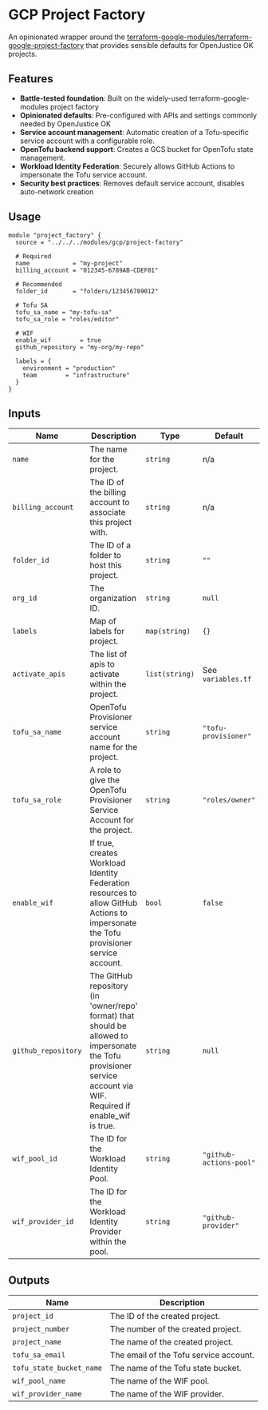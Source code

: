 # GCP Project Factory

An opinionated wrapper around the [terraform-google-modules/terraform-google-project-factory](https://github.com/terraform-google-modules/terraform-google-project-factory) that provides sensible defaults for OpenJustice OK projects.

## Features

- **Battle-tested foundation**: Built on the widely-used terraform-google-modules project factory
- **Opinionated defaults**: Pre-configured with APIs and settings commonly needed by OpenJustice OK
- **Service account management**: Automatic creation of a Tofu-specific service account with a configurable role.
- **OpenTofu backend support**: Creates a GCS bucket for OpenTofu state management.
- **Workload Identity Federation**: Securely allows GitHub Actions to impersonate the Tofu service account.
- **Security best practices**: Removes default service account, disables auto-network creation

## Usage

```hcl
module "project_factory" {
  source = "../../../modules/gcp/project-factory"

  # Required
  name            = "my-project"
  billing_account = "012345-6789AB-CDEF01"
  
  # Recommended
  folder_id       = "folders/123456789012"
  
  # Tofu SA
  tofu_sa_name = "my-tofu-sa"
  tofu_sa_role = "roles/editor"
  
  # WIF
  enable_wif        = true
  github_repository = "my-org/my-repo"

  labels = {
    environment = "production"
    team        = "infrastructure"
  }
}
```

## Inputs

| Name | Description | Type | Default | Required |
|------|-------------|------|---------|:--------:|
| `name` | The name for the project. | `string` | n/a | yes |
| `billing_account` | The ID of the billing account to associate this project with. | `string` | n/a | yes |
| `folder_id` | The ID of a folder to host this project. | `string` | `""` | no |
| `org_id` | The organization ID. | `string` | `null` | no |
| `labels` | Map of labels for project. | `map(string)` | `{}` | no |
| `activate_apis` | The list of apis to activate within the project. | `list(string)` | See `variables.tf` | no |
| `tofu_sa_name` | OpenTofu Provisioner service account name for the project. | `string` | `"tofu-provisioner"` | no |
| `tofu_sa_role` | A role to give the OpenTofu Provisioner Service Account for the project. | `string` | `"roles/owner"` | no |
| `enable_wif` | If true, creates Workload Identity Federation resources to allow GitHub Actions to impersonate the Tofu provisioner service account. | `bool` | `false` | no |
| `github_repository` | The GitHub repository (in 'owner/repo' format) that should be allowed to impersonate the Tofu provisioner service account via WIF. Required if enable_wif is true. | `string` | `null` | no |
| `wif_pool_id` | The ID for the Workload Identity Pool. | `string` | `"github-actions-pool"` | no |
| `wif_provider_id` | The ID for the Workload Identity Provider within the pool. | `string` | `"github-provider"` | no |

## Outputs

| Name | Description |
|------|-------------|
| `project_id` | The ID of the created project. |
| `project_number` | The number of the created project. |
| `project_name` | The name of the created project. |
| `tofu_sa_email` | The email of the Tofu service account. |
| `tofu_state_bucket_name` | The name of the Tofu state bucket. |
| `wif_pool_name` | The name of the WIF pool. |
| `wif_provider_name` | The name of the WIF provider. |